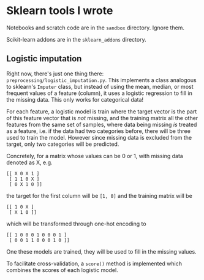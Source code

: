 # Sklearn tools I wrote

Notebooks and scratch code are in the `sandbox` directory. Ignore them.

Scikit-learn addons are in the `sklearn_addons` directory.

## Logistic imputation

Right now, there's just one thing there: `preprocessing/logistic_imputation.py`.
This implements a class analogous to sklearn's `Imputer` class, but instead of using the mean, median, or most frequent values of a feature (column), it uses a logistic regression to fill in the missing data. This only works for categorical data!

For each feature, a logistic model is train where the target vector is the part of this feature vector that is _not_ missing, and the training matrix all the other features from the same set of samples, where data being missing _is_ treated as a feature, i.e. if the data had two categories before, there will be three used to train the model. However since missing data is excluded from the target, only two categories will be predicted.

Concretely, for a matrix whose values can be 0 or 1, with missing data denoted as X, e.g.

```
[[ X 0 X 1 ]
 [ 1 1 0 X ]
 [ 0 X 1 0 ]]
```
the target for the first column will be `[1, 0]` and the training matrix will be
```
[[ 1 0 X ]
 [ X 1 0 ]]
```
which will be transformed through one-hot encoding to
```
[[ 1 0 0 0 1 0 0 0 1 ]
 [ 0 0 1 1 0 0 0 1 0 ]]
```
One these models are trained, they will be used to fill in the missing values.

To facilitate cross-validation, a `score()` method is implemented which combines the scores of each logistic model.
